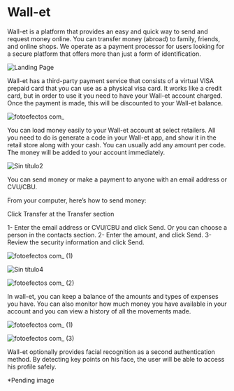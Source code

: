 # Wall-et

Wall-et is a platform that provides an easy and quick way to send and request money online. You can transfer money (abroad) to family, friends, and online shops. We operate as a payment processor for users looking for a secure platform that offers more than just a form of identification.

![Landing Page](https://user-images.githubusercontent.com/80794759/131602736-7e0f196c-59b2-4e73-b886-f38e45e971e1.png)

Wall-et has a third-party payment service that consists of a virtual VISA prepaid card that you can use as a physical visa card.
It works like a credit card, but in order to use it you need to have your Wall-et account charged. Once the payment is made, this will be discounted to your Wall-et balance.

![fotoefectos com_](https://user-images.githubusercontent.com/80794759/131603832-3283f871-8b44-40f6-add9-e6a24023fcb1.jpg)

You can load money easily to your Wall-et account at select retailers.
 All you need to do is generate a code in your Wall-et app, and show it in the retail store along with your cash. You can usually add any amount per code.
 The money will be added to your account immediately.


![Sin título2](https://user-images.githubusercontent.com/80794759/131604619-f9778e2d-771d-4fcd-8ec0-8dcba14af631.png)


You can send money or make a payment to anyone with an email address or CVU/CBU.

From your computer, here’s how to send money:

Click Transfer at the Transfer section

1- Enter the email address or CVU/CBU and click Send. Or you can choose a person in the contacts section.
2- Enter the amount, and click Send.
3- Review the security information and click Send.


![fotoefectos com_ (1)](https://user-images.githubusercontent.com/80794759/131606092-f2aa172d-9ce5-49f9-b541-0a919abe8e62.jpg)

![Sin título4](https://user-images.githubusercontent.com/80794759/131606111-c4e03e3c-8529-414f-8773-d7a7802baaa3.png)

![fotoefectos com_ (2)](https://user-images.githubusercontent.com/80794759/131606122-90083954-00b1-4f86-86ac-3c0ad2ec618d.jpg)

In wall-et, you can keep a balance of the amounts and types of expenses you have.
You can also monitor how much money you have available in your account and you can view a history of all the movements made.

![fotoefectos com_ (1)](https://user-images.githubusercontent.com/80794759/131607110-201352e0-bc1f-4c9f-96db-42b777f3ce9a.jpg)

![fotoefectos com_ (3)](https://user-images.githubusercontent.com/80794759/131607135-5870e03a-3c79-4dea-9bb8-f7c54a09d285.jpg)


Wall-et optionally provides facial recognition as a second authentication method. By detecting key points on his face, the user will be able to access his profile safely.

*Pending image
